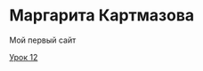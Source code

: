 

# Маргарита Картмазова
Мой первый сайт

[Урок 12](https://k-marg.github.io/src/ "Первый адаптивный сайт")
